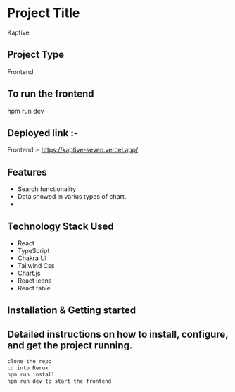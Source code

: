 

# Project Title
  Kaptive

## Project Type

Frontend

## To run the frontend
  npm run dev
 


## Deployed link :- 

Frontend :- https://kaptive-seven.vercel.app/ <br>


## Features 
- Search  functionality
- Data showed in varius types of chart.
-



## Technology Stack Used
- React
- TypeScript
- Chakra UI
- Tailwind Css
- Chart.js
- React icons
- React table

## Installation & Getting started

## Detailed instructions on how to install, configure, and get the project running.

```bash
clone the repo
cd into Rerux
npm run install
npm run dev to start the frontend
```


